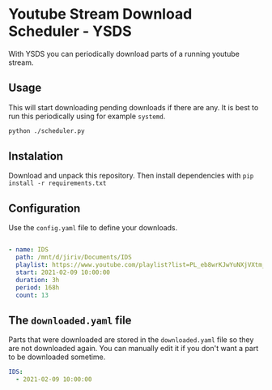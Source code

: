 # Youtube Stream Download Scheduler - YSDS

With YSDS you can periodically download parts of a running youtube stream.

## Usage
This will start downloading pending downloads if there are any. It is best to run this periodically using for example `systemd`.
```bash
python ./scheduler.py
```
## Instalation
Download and unpack this repository. Then install dependencies with `pip install -r requirements.txt`

## Configuration
Use the `config.yaml` file to define your downloads.

```yaml

- name: IDS                                                                             #name of the section
  path: /mnt/d/jiriv/Documents/IDS                                                      #path to folder where streams should be downloaded
  playlist: https://www.youtube.com/playlist?list=PL_eb8wrKJwYuNXjVXtm_Tyh9mf5gT9Xrr    #url of the youtube playlist
  start: 2021-02-09 10:00:00                                                            #timestamp with the start of the part of the stream you want to download
  duration: 3h                                                                          #duration of the part of the stream
  period: 168h                                                                          #period (after how much time should another part be downloaded)
  count: 13                                                                             #how many parts do you want to download

```
## The `downloaded.yaml` file

Parts that were downloaded are stored in the `downloaded.yaml` file so they are not downloaded again. You can manually edit it if you don't want a part to be downloaded sometime.
```yaml
IDS:
  - 2021-02-09 10:00:00
```
